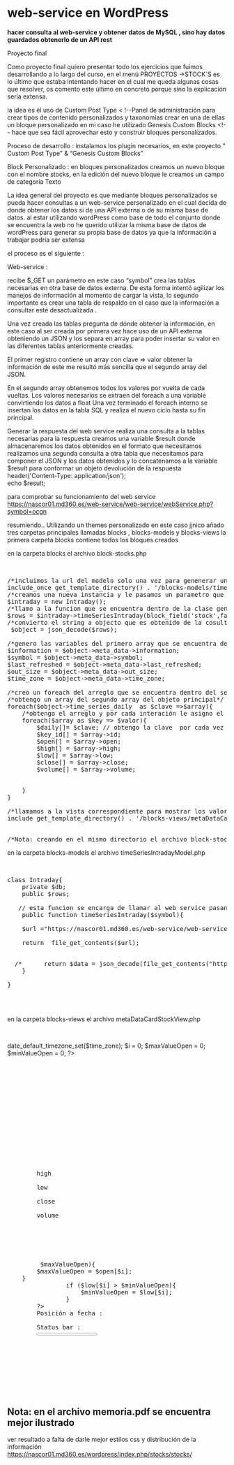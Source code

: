 # web-service en WordPress
<strong>hacer consulta al web-service y obtener datos de MySQL , sino hay datos guardados obtenerlo de un API rest
</strong>


Proyecto final

Como proyecto final quiero presentar todo los ejercicios que fuimos desarrollando a lo largo del curso, en el menú PROYECTOS ->STOCK`S es lo último que estaba intentando hacer en el cual me queda algunas cosas que resolver, os comento este último en concreto porque sino la explicación sería extensa.  

la idea es el uso de Custom Post Type < !--Panel de administración para crear tipos de contenido personalizados y taxonomías 
crear en una de ellas un bloque personalizado en mi caso he utilizado Genesis Custom Blocks <!-- hace que sea fácil aprovechar esto y construir bloques personalizados.


Proceso de desarrollo : 
instalamos  los plugin necesarios, en este proyecto “ Custom Post Type” & “Genesis Custom Blocks”

Block Personalizado : 
	en bloques personalizados creamos un nuevo bloque con el nombre stocks,
en la edición del nuevo bloque le creamos un campo de categoría Texto



La idea general del proyecto es que mediante bloques personalizados se pueda hacer consultas a un web-service personalizado en el cual decida de donde obtener los datos si de una API externa o de su misma base de datos.
al estar utilizando wordPress como base de todo el conjunto donde se encuentra la web no he querido utilizar la misma base de datos de wordPress para generar su propia base de datos ya que la información a trabajar podría ser extensa 

el proceso es el siguiente :


Web-service : 

recibe $_GET un parámetro en este caso “symbol” crea las tablas necesarias en otra base de datos externa.
De esta forma intentó agilizar los manejos de información al momento de cargar la vista, lo segundo importante es crear una tabla de respaldo en el caso que la información a consultar esté desactualizada .


Una vez creada las tablas  pregunta de dónde obtener la información, en este caso al ser creada por primera vez hace uso de un API externa obteniendo un JSON y los separa en array para poder insertar su valor  en las diferentes tablas anteriormente creadas.


El primer registro contiene un array con clave => valor  obtener la información de este me resultó más sencilla que el segundo array del JSON.


En el segundo array obtenemos todos los valores por vuelta de cada vueltas.
Los valores necesarios se extraen del foreach a una variable convirtiendo los datos a float Una vez terminado el foreach interno se insertan los datos en la tabla SQL y realiza el nuevo ciclo hasta su fin principal. 


Generar la respuesta del web service
realiza una consulta a la tablas necesarias para la respuesta
creamos una variable $result donde almacenaremos los datos obtenidos en el formato que 
necesitamos 
realizamos una segunda consulta a otra tabla que necesitamos para componer el JSON
y los datos obtenidos y lo concatenamos a la variable $result para conformar un objeto
devolución de la respuesta 
header('Content-Type: application/json');		
echo $result;

para comprobar su funcionamiento del web service https://nascor01.md360.es/web-service/web-service/webService.php?symbol=ocgn 



resumiendo..
Utilizando un themes personalizado en este caso jjnico añado tres carpetas principales
llamadas blocks , blocks-models y blocks-views 
la primera carpeta blocks contiene todos los bloques creados 



en la carpeta blocks
el archivo block-stocks.php
<pre>


/*incluimos la url del modelo solo una vez para genenerar una nueva instancia por cada vez que se llame al bloque*/
include_once get_template_directory() . '/blocks-models/timeSeriesIntradayModel.php';
/*creamos una nueva instancia y le pasamos un parametro que retornara un valor que será almacenado en la variable rows*/
$intraday = new Intraday();
/*llamo a la funcion que se encuentra dentro de la clase generada por la instancia  y le paso un string recibido */
$rows = $intraday->timeSeriesIntraday(block_field('stock',false));
/*convierto el string a objecto que es obtenido de la cosulta al web-service para poder trabajarlo mejor*/
 $object = json_decode($rows);

/*genero las variables del primero array que se encuentra dentro del objecto para un mejor manejo de la informacion y programación */
$information = $object->meta_data->information;
$symbol = $object->meta_data->symbol;
$last_refreshed = $object->meta_data->last_refreshed;
$out_size = $object->meta_data->out_size;
$time_zone = $object->meta_data->time_zone;

/*creo un foreach del arreglo que se encuentra dentro del segundo array del objeto principal*/
/*obtengo un array del segundo array del objeto principal*/
foreach($object->time_series_daily  as $clave =>$array){
	/*obtengo el arreglo y por cada interación le asigno el valor de cada key a su variable correspondiente */
	foreach($array as $key => $valor){
		$daily[]= $clave; // obtengo la clave  por cada vez que se ejecuta el primer foreach por vuelta
		$key_id[] = $array->id;
		$open[] = $array->open;
		$high[] = $array->high;
		$low[] = $array->low;
		$close[] = $array->close;
		$volume[] = $array->volume;
		
		
	}
}	

/*llamamos a la vista correspondiente para mostrar los valores */
include get_template_directory() . '/blocks-views/metaDataCardStockView.php';


/*Nota: creando en el mismo directorio el archivo block-stocks.css podremos darle nuestro toque personal en css*/
</pre>

en la carpeta blocks-models
el archivo timeSeriesIntradayModel.php
<pre>


class Intraday{
    private $db;
    public $rows;

   // esta funcion se encarga de llamar al web service pasandole un parametro y esta devolvera un array
    public function timeSeriesIntraday($symbol){
			
	$url ="https://nascor01.md360.es/web-service/web-service/webService.php?symbol=$symbol";
	
	return  file_get_contents($url);
		
		   
  /*      return $data = json_decode(file_get_contents("https://www.alphavantage.co/query?function=TIME_SERIES_DAILY&symbol=$symbol&outputsize=full&apikey=0XQB6K7M2RYU0QE6"), true);*/
    }

}
	
	

</pre>



en la carpeta blocks-views
el archivo  metaDataCardStockView.php 

<pre>
<!--
// todos los parametros que puede recibir por variable
//$information
//$symbol
//$last_refreshed
//$out_size
//$time_zone
//$key_id[]
//$daily[]
//$open[]
//$high[]
//$low[]
//$close[]
//$volume[] 
-->
</pre>
<?php
<pre>
date_default_timezone_set($time_zone);
$i = 0;
$maxValueOpen = 0;
$minValueOpen = 0;
</pre>
?>
<pre>
<div class="card">
	<h1 class="entry-header"><?php echo strtoupper($symbol);?></h1>
	<div class="container">
		<h2 class="entry-header"><?php echo $symbol;?></h2>
		<span id="daily"> <?php echo'daily';?></span> <?php echo $daily[$i];?><br>
		<span><?php echo'open';?></span> <?php echo $open[$i];?><br>
		<span>high</span> <?php echo $high[$i];?><br>
		<span>low</span> <?php echo $low[$i];?><br>
		<span>close</span> <?php echo $close[$i];?><br>
		<span>volume</span> <?php echo $volume[$i];?><br>
		<div class="wp-block-button">
			<a class="wp-block-button__link" href="https://nascor01.md360.es/wordpress/web-service/web-service/';
<?php echo $last_refreshed;?>"><?=date('m/d/y');?></a>
		</div>
		<?php
	if ($open[$i] > $maxValueOpen){
		$maxValueOpen = $open[$i];
	}
				if ($low[$i] > $minValueOpen){
					$minValueOpen = $low[$i];
				}
		?>
		<label for="file">Posición a fecha : </label><?php echo $last_refreshed;?><br>
		<label for="open">Status bar :</label>
		<progress id="open" value="<?php echo $minValueOpen;?>" max="<?php echo $maxValueOpen; ?>"> 32% </progress><br>
	</div>
	

</div>


</pre>




<h2><strong>Nota:</strong> en el archivo memoria.pdf se encuentra mejor ilustrado </h2>

ver resultado a falta de darle mejor estilos css  y distribución de la información  
https://nascor01.md360.es/wordpress/index.php/stocks/stocks/
